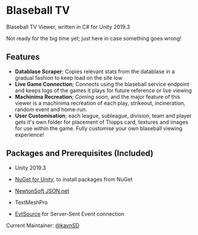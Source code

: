 # Blaseball TV
Blaseball TV Viewer, written in C# for Unity 2019.3

Not ready for the big time yet; just here in case something goes wrong!

## Features
* **Datablase Scraper**; Copies relevant stats from the datablase in a gradual fashion to keep load on the site low
* **Live Game Connection**; Connects using the blaseball service endpoint and keeps logs of the games it plays for future reference or live viewing
* **Machinima Recreation**; *Coming soon*, and the major feature of this viewer is a machinima recreation of each play, strikeout, incineration, random event and home-run.
* **User Customisation**; each league, subleague, division, team and player gets it's own folder for placement of Tlopps card, textures and images for use within the game. Fully customise your own blaseball viewing experience!

## Packages and Prerequisites (Included)
* Unity 2019.3

* [NuGet for Unity](https://github.com/GlitchEnzo/NuGetForUnity), to install packages from NuGet
* [NewtonSoft JSON.net](https://www.newtonsoft.com/json)
* TextMeshPro
* [EvtSource](https://github.com/3ventic/EvtSource) for Server-Sent Event connection

Current Maintainer: [@kaynSD](https://twitter.com/kaynSD)